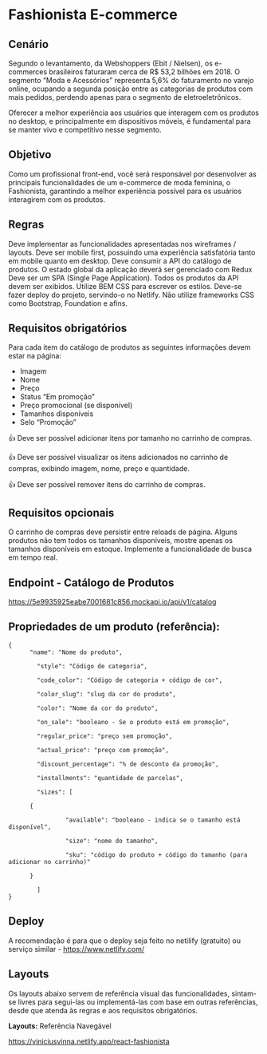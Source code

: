 # **Fashionista E-commerce**

## **Cenário**

Segundo o levantamento, da Webshoppers (Ebit / Nielsen), os e-commerces brasileiros faturaram cerca de R$ 53,2 bilhões em 2018. O segmento “Moda e Acessórios” representa 5,6% do faturamento no varejo online, ocupando a segunda posição entre as categorias de produtos com mais pedidos, perdendo apenas para o segmento de eletroeletrônicos.

Oferecer a melhor experiência aos usuários que interagem com os produtos no desktop, e principalmente em dispositivos móveis, é fundamental para se manter vivo e competitivo nesse segmento.

## **Objetivo**

Como um profissional front-end, você será responsável por desenvolver as principais funcionalidades de um e-commerce de moda feminina, o Fashionista, garantindo a melhor experiência possível para os usuários interagirem com os produtos.

## **Regras**

Deve implementar as funcionalidades apresentadas nos wireframes / layouts.
Deve ser mobile first, possuindo uma experiência satisfatória tanto em mobile quanto em desktop.
Deve consumir a API do catálogo de produtos.
O estado global da aplicação deverá ser gerenciado com Redux
Deve ser um SPA (Single Page Application).
Todos os produtos da API devem ser exibidos.
Utilize BEM CSS para escrever os estilos.
Deve-se fazer deploy do projeto, servindo-o no Netlify.
Não utilize frameworks CSS como Bootstrap, Foundation e afins.

## **Requisitos obrigatórios**

Para cada item do catálogo de produtos as seguintes informações devem estar na página:

- Imagem
- Nome
- Preço
- Status “Em promoção”
- Preço promocional (se disponível)
- Tamanhos disponíveis
- Selo “Promoção”

:+1: Deve ser possível adicionar itens por tamanho no carrinho de compras.

:+1: Deve ser possível visualizar os itens adicionados no carrinho de compras, exibindo imagem, nome, preço e quantidade.

:+1: Deve ser possível remover itens do carrinho de compras.

## **Requisitos opcionais**

O carrinho de compras deve persistir entre reloads de página.
Alguns produtos não tem todos os tamanhos disponíveis, mostre apenas os tamanhos disponíveis em estoque.
Implemente a funcionalidade de busca em tempo real.

## **Endpoint - Catálogo de Produtos**

https://5e9935925eabe7001681c856.mockapi.io/api/v1/catalog

## **Propriedades de um produto (referência):**
```
{
	  "name": "Nome do produto",
  
		"style": "Código de categoria",
    
		"code_color": "Código de categoria + código de cor",
    
		"color_slug": "slug da cor do produto",
    
		"color": "Nome da cor do produto",
    
		"on_sale": "booleano - Se o produto está em promoção",
    
		"regular_price": "preço sem promoção",
    
		"actual_price": "preço com promoção",
    
		"discount_percentage": "% de desconto da promoção",
    
		"installments": "quantidade de parcelas",
    
		"sizes": [
			
      {
      
				"available": "booleano - indica se o tamanho está disponível",
        
				"size": "nome do tamanho",
        
				"sku": "código do produto + código do tamanho (para adicionar no carrinho)"
			
      }
      
		]
}
```

## **Deploy**

A recomendação é para que o deploy seja feito no netilify (gratuito) ou serviço similar - https://www.netlify.com/

## **Layouts**

Os layouts abaixo servem de referência visual das funcionalidades, sintam-se livres para segui-las ou implementá-las com base em outras referências, desde que atenda às regras e aos requisitos obrigatórios.

**Layouts:** Referência Navegável

https://viniciusvinna.netlify.app/react-fashionista
